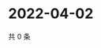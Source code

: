 # 2022-04-02

共 0 条

<!-- BEGIN WEIBO -->
<!-- 最后更新时间 Sat Apr 02 2022 23:15:23 GMT+0800 (China Standard Time) -->

<!-- END WEIBO -->

